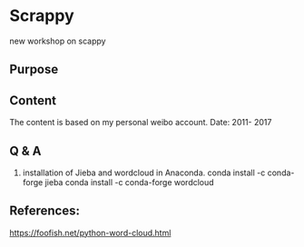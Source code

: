 # Scrappy
new workshop on scappy

## Purpose

## Content
 The content is based on my personal weibo account.
 Date: 2011- 2017

## Q & A
1. installation of Jieba and wordcloud in Anaconda.
conda install -c conda-forge jieba 
conda install -c conda-forge wordcloud 


## References:
https://foofish.net/python-word-cloud.html
